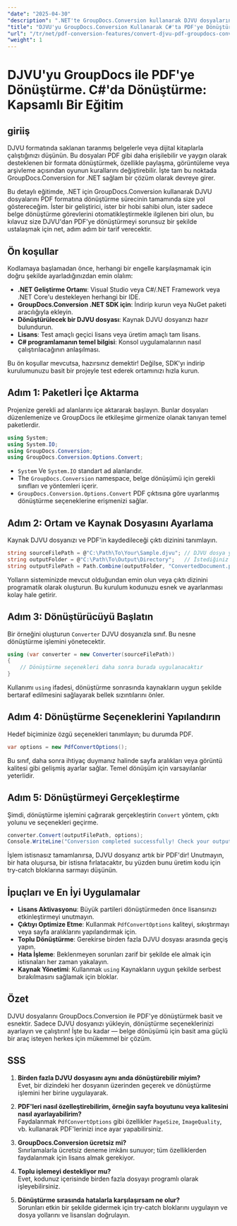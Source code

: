 ```yaml
---
"date": "2025-04-30"
"description": ".NET'te GroupDocs.Conversion kullanarak DJVU dosyalarını PDF'ye nasıl dönüştüreceğinizi öğrenin. Sorunsuz belge dönüşümü için bu adım adım kılavuzu izleyin."
"title": "DJVU'yu GroupDocs.Conversion Kullanarak C#'ta PDF'ye Dönüştürme&#58; Adım Adım Kılavuz"
"url": "/tr/net/pdf-conversion-features/convert-djvu-pdf-groupdocs-conversion-csharp/"
"weight": 1
---
```


# DJVU'yu GroupDocs ile PDF'ye Dönüştürme. C#'da Dönüştürme: Kapsamlı Bir Eğitim

## giriiş
DJVU formatında saklanan taranmış belgelerle veya dijital kitaplarla çalıştığınızı düşünün. Bu dosyaları PDF gibi daha erişilebilir ve yaygın olarak desteklenen bir formata dönüştürmek, özellikle paylaşma, görüntüleme veya arşivleme açısından oyunun kurallarını değiştirebilir. İşte tam bu noktada GroupDocs.Conversion for .NET sağlam bir çözüm olarak devreye girer.

Bu detaylı eğitimde, .NET için GroupDocs.Conversion kullanarak DJVU dosyalarını PDF formatına dönüştürme sürecinin tamamında size yol göstereceğim. İster bir geliştirici, ister bir hobi sahibi olun, ister sadece belge dönüştürme görevlerini otomatikleştirmekle ilgilenen biri olun, bu kılavuz size DJVU'dan PDF'ye dönüştürmeyi sorunsuz bir şekilde ustalaşmak için net, adım adım bir tarif verecektir.

## Ön koşullar

Kodlamaya başlamadan önce, herhangi bir engelle karşılaşmamak için doğru şekilde ayarladığınızdan emin olalım:

- **.NET Geliştirme Ortamı**: Visual Studio veya C#/.NET Framework veya .NET Core'u destekleyen herhangi bir IDE.
- **GroupDocs.Conversion .NET SDK için**: İndirip kurun veya NuGet paketi aracılığıyla ekleyin.
- **Dönüştürülecek bir DJVU dosyası**: Kaynak DJVU dosyanızı hazır bulundurun.
- **Lisans**: Test amaçlı geçici lisans veya üretim amaçlı tam lisans.
- **C# programlamanın temel bilgisi**: Konsol uygulamalarının nasıl çalıştırılacağının anlaşılması.

Bu ön koşullar mevcutsa, hazırsınız demektir! Değilse, SDK'yı indirip kurulumunuzu basit bir projeyle test ederek ortamınızı hızla kurun.

## Adım 1: Paketleri İçe Aktarma

Projenize gerekli ad alanlarını içe aktararak başlayın. Bunlar dosyaları düzenlemenize ve GroupDocs ile etkileşime girmenize olanak tanıyan temel paketlerdir.

```csharp
using System;
using System.IO;
using GroupDocs.Conversion;
using GroupDocs.Conversion.Options.Convert;
```

- `System` Ve `System.IO` standart ad alanlarıdır.
- The `GroupDocs.Conversion` namespace, belge dönüşümü için gerekli sınıfları ve yöntemleri içerir.
- `GroupDocs.Conversion.Options.Convert` PDF çıktısına göre uyarlanmış dönüştürme seçeneklerine erişmenizi sağlar.

## Adım 2: Ortam ve Kaynak Dosyasını Ayarlama

Kaynak DJVU dosyanızı ve PDF'in kaydedileceği çıktı dizinini tanımlayın.

```csharp
string sourceFilePath = @"C:\Path\To\Your\Sample.djvu"; // DJVU dosya yolunuzla değiştirin
string outputFolder = @"C:\Path\To\Output\Directory";   // İstediğiniz çıktı klasörüyle değiştirin
string outputFilePath = Path.Combine(outputFolder, "ConvertedDocument.pdf");
```

Yolların sisteminizde mevcut olduğundan emin olun veya çıktı dizinini programatik olarak oluşturun. Bu kurulum kodunuzu esnek ve ayarlanması kolay hale getirir.

## Adım 3: Dönüştürücüyü Başlatın

Bir örneğini oluşturun `Converter` DJVU dosyanızla sınıf. Bu nesne dönüştürme işlemini yönetecektir.

```csharp
using (var converter = new Converter(sourceFilePath))
{
    // Dönüştürme seçenekleri daha sonra burada uygulanacaktır
}
```

Kullanımı `using` ifadesi, dönüştürme sonrasında kaynakların uygun şekilde bertaraf edilmesini sağlayarak bellek sızıntılarını önler.

## Adım 4: Dönüştürme Seçeneklerini Yapılandırın

Hedef biçiminize özgü seçenekleri tanımlayın; bu durumda PDF.

```csharp
var options = new PdfConvertOptions();
```

Bu sınıf, daha sonra ihtiyaç duymanız halinde sayfa aralıkları veya görüntü kalitesi gibi gelişmiş ayarlar sağlar. Temel dönüşüm için varsayılanlar yeterlidir.

## Adım 5: Dönüştürmeyi Gerçekleştirme

Şimdi, dönüştürme işlemini çağırarak gerçekleştirin `Convert` yöntem, çıktı yolunu ve seçenekleri geçirme.

```csharp
converter.Convert(outputFilePath, options);
Console.WriteLine("Conversion completed successfully! Check your output folder.");
```

İşlem istisnasız tamamlanırsa, DJVU dosyanız artık bir PDF'dir! Unutmayın, bir hata oluşursa, bir istisna fırlatacaktır, bu yüzden bunu üretim kodu için try-catch bloklarına sarmayı düşünün.

## İpuçları ve En İyi Uygulamalar

- **Lisans Aktivasyonu**: Büyük partileri dönüştürmeden önce lisansınızı etkinleştirmeyi unutmayın.
- **Çıktıyı Optimize Etme**: Kullanmak `PdfConvertOptions` kaliteyi, sıkıştırmayı veya sayfa aralıklarını yapılandırmak için.
- **Toplu Dönüştürme**: Gerekirse birden fazla DJVU dosyası arasında geçiş yapın.
- **Hata İşleme**: Beklenmeyen sorunları zarif bir şekilde ele almak için istisnaları her zaman yakalayın.
- **Kaynak Yönetimi**: Kullanmak `using` Kaynakların uygun şekilde serbest bırakılmasını sağlamak için bloklar.

## Özet

DJVU dosyalarını GroupDocs.Conversion ile PDF'ye dönüştürmek basit ve esnektir. Sadece DJVU dosyanızı yükleyin, dönüştürme seçeneklerinizi ayarlayın ve çalıştırın! İşte bu kadar — belge dönüşümü için basit ama güçlü bir araç isteyen herkes için mükemmel bir çözüm.

## SSS

1. **Birden fazla DJVU dosyasını aynı anda dönüştürebilir miyim?**  
Evet, bir dizindeki her dosyanın üzerinden geçerek ve dönüştürme işlemini her birine uygulayarak.

2. **PDF'leri nasıl özelleştirebilirim, örneğin sayfa boyutunu veya kalitesini nasıl ayarlayabilirim?**  
Faydalanmak `PdfConvertOptions` gibi özellikler `PageSize`, `ImageQuality`, vb. kullanarak PDF'lerinizi ince ayar yapabilirsiniz.

3. **GroupDocs.Conversion ücretsiz mi?**  
Sınırlamalarla ücretsiz deneme imkânı sunuyor; tüm özelliklerden faydalanmak için lisans almak gerekiyor.

4. **Toplu işlemeyi destekliyor mu?**  
Evet, kodunuz içerisinde birden fazla dosyayı programlı olarak işleyebilirsiniz.

5. **Dönüştürme sırasında hatalarla karşılaşırsam ne olur?**  
Sorunları etkin bir şekilde gidermek için try-catch bloklarını uygulayın ve dosya yollarını ve lisansları doğrulayın.